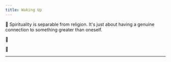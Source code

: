 ```yaml
---
title: Waking Up
---
```



💎 Spirituality is separable from religion. It's just about having a genuine connection to something greater than oneself.

💎 

💎 

---


